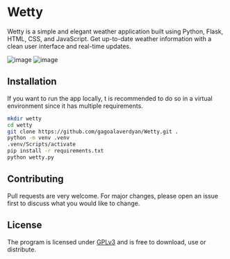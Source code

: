 # Wetty

Wetty is a simple and elegant weather application built using Python, Flask, HTML, CSS, and JavaScript. Get up-to-date weather information with a clean user interface and real-time updates.

![image](https://i.imgur.com/XQF4gn5.png)
![image](https://i.imgur.com/lj9co2J.png)

## Installation

If you want to run the app locally, t is recommended to do so in a virtual environment since it has multiple requirements.

```bash
mkdir wetty
cd wetty
git clone https://github.com/gagoalaverdyan/Wetty.git .
python -m venv .venv
.venv/Scripts/activate
pip install -r requirements.txt
python wetty.py
```

## Contributing

Pull requests are very welcome. For major changes, please open an issue first
to discuss what you would like to change.

## License

The program is licensed under [GPLv3](https://www.gnu.org/licenses/gpl-3.0.en.html) and is free to download, use or distribute.